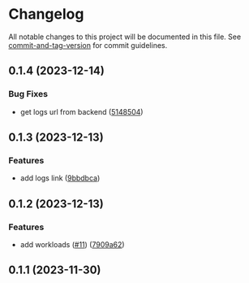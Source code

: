 # Changelog

All notable changes to this project will be documented in this file. See [commit-and-tag-version](https://github.com/absolute-version/commit-and-tag-version) for commit guidelines.

## 0.1.4 (2023-12-14)


### Bug Fixes

* get logs url from backend ([5148504](https://github.com/SocialGouv/kubesight/commit/5148504b2d62cb0712978fbd133368df37e1fdef))

## 0.1.3 (2023-12-13)


### Features

* add logs link ([9bbdbca](https://github.com/SocialGouv/kubesight/commit/9bbdbca8b280f9625c76cac3a6c334446325233f))

## 0.1.2 (2023-12-13)


### Features

* add workloads ([#11](https://github.com/SocialGouv/kubesight/issues/11)) ([7909a62](https://github.com/SocialGouv/kubesight/commit/7909a6259e5348cff974405d9d2a1c991bcbaea4))

## 0.1.1 (2023-11-30)
